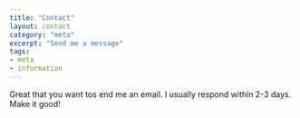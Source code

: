 ```yaml
---
title: "Contact"
layout: contact
category: "meta"
excerpt: "Send me a message"
tags:
- meta
- information
---
```

Great that you want tos end me an email. I usually respond within 2-3 days. Make it good!